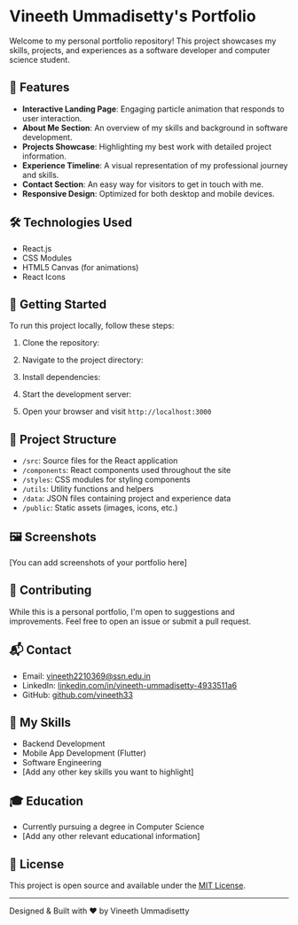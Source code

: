 # Vineeth Ummadisetty's Portfolio

Welcome to my personal portfolio repository! This project showcases my skills, projects, and experiences as a software developer and computer science student.

## 🌟 Features

- **Interactive Landing Page**: Engaging particle animation that responds to user interaction.
- **About Me Section**: An overview of my skills and background in software development.
- **Projects Showcase**: Highlighting my best work with detailed project information.
- **Experience Timeline**: A visual representation of my professional journey and skills.
- **Contact Section**: An easy way for visitors to get in touch with me.
- **Responsive Design**: Optimized for both desktop and mobile devices.

## 🛠 Technologies Used

- React.js
- CSS Modules
- HTML5 Canvas (for animations)
- React Icons

## 🚀 Getting Started

To run this project locally, follow these steps:

1. Clone the repository:
  
2. Navigate to the project directory:


3. Install dependencies:

   
4. Start the development server:


5. Open your browser and visit `http://localhost:3000`

## 📁 Project Structure

- `/src`: Source files for the React application
- `/components`: React components used throughout the site
- `/styles`: CSS modules for styling components
- `/utils`: Utility functions and helpers
- `/data`: JSON files containing project and experience data
- `/public`: Static assets (images, icons, etc.)

## 🖼 Screenshots

[You can add screenshots of your portfolio here]

## 🤝 Contributing

While this is a personal portfolio, I'm open to suggestions and improvements. Feel free to open an issue or submit a pull request.

## 📬 Contact

- Email: vineeth2210369@ssn.edu.in
- LinkedIn: [linkedin.com/in/vineeth-ummadisetty-4933511a6](https://www.linkedin.com/in/vineeth-ummadisetty-4933511a6/)
- GitHub: [github.com/vineeth33](https://github.com/vineeth33)

## 💼 My Skills

- Backend Development
- Mobile App Development (Flutter)
- Software Engineering
- [Add any other key skills you want to highlight]

## 🎓 Education

- Currently pursuing a degree in Computer Science
- [Add any other relevant educational information]

## 📄 License

This project is open source and available under the [MIT License](LICENSE).

---

Designed & Built with ❤️ by Vineeth Ummadisetty
